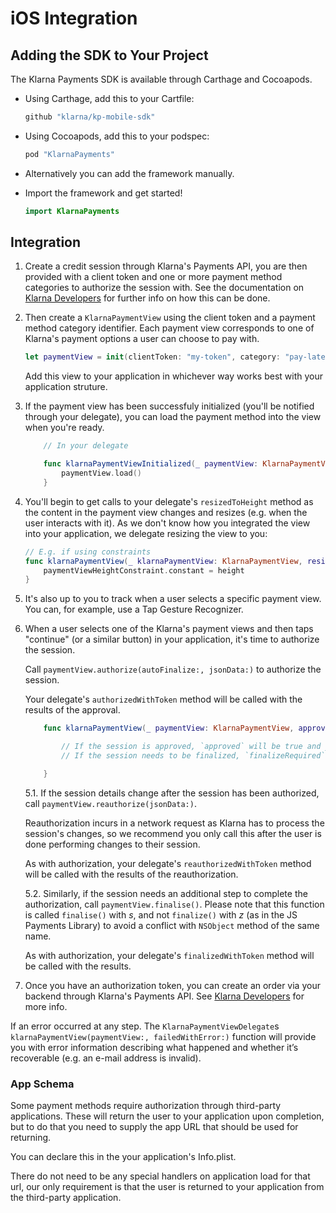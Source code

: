 # iOS Integration

## Adding the SDK to Your Project

The Klarna Payments SDK is available through Carthage and Cocoapods.

* Using Carthage, add this to your Cartfile:

    ```ruby
    github "klarna/kp-mobile-sdk"
    ```

* Using Cocoapods, add this to your podspec:

    ```ruby
    pod "KlarnaPayments"
    ```

* Alternatively you can add the framework manually.

* Import the framework and get started!

    ```swift
    import KlarnaPayments
    ```

## Integration

1. Create a credit session through Klarna's Payments API, you are then provided with a client token and one or more payment method categories to authorize the session with. See the documentation on [Klarna Developers](https://developers.klarna.com/api/#payments-api-create-a-new-credit-session) for further info on how this can be done.

2. Then create a `KlarnaPaymentView` using the client token and a payment method category identifier. Each payment view corresponds to one of Klarna's payment options a user can choose to pay with.  

    ```swift
    let paymentView = init(clientToken: "my-token", category: "pay-later", returnUrl: "app-schema://schema", delegate: myDelegate)
    ```

    Add this view to your application in whichever way works best with your application struture.

3. If the payment view has been successfuly initialized (you'll be notified through your delegate), you can load the payment method into the view when you're ready.

    ```swift
        // In your delegate

        func klarnaPaymentViewInitialized(_ paymentView: KlarnaPaymentView) {
            paymentView.load()
        }
    ```

4. You'll begin to get calls to your delegate's `resizedToHeight` method as the content in the payment view changes and resizes (e.g. when the user interacts with it). As we don't know how you integrated the view into your application, we delegate resizing the view to you:

    ```swift
    // E.g. if using constraints
    func klarnaPaymentView(_ klarnaPaymentView: KlarnaPaymentView, resizedToHeight height: CGFloat) {
        paymentViewHeightConstraint.constant = height
    }
    ```

4. It's also up to you to track when a user selects a specific payment view. You can, for example, use a Tap Gesture Recognizer. 

5. When a user selects one of the Klarna's payment views and then taps "continue" (or a similar button) in your application, it's time to authorize the session.

    Call `paymentView.authorize(autoFinalize:, jsonData:)` to authorize the session. 

    Your delegate's `authorizedWithToken` method will be called with the results of the approval.

    ```swift
        func klarnaPaymentView(_ paymentView: KlarnaPaymentView, approved: Bool?, authorizedWithToken   authToken: String?, finalizeRequired: Bool?) {

            // If the session is approved, `approved` will be true and you'll get an auth token
            // If the session needs to be finalized, `finalizeRequired` will be true and the token will be nil

        }
    ```


    5.1. If the session details change after the session has been authorized, call `paymentView.reauthorize(jsonData:)`. 
    
    Reauthorization incurs in a network request as Klarna has to process the session's changes, so we recommend you only call this after the user is done performing changes to their session.

    As with authorization, your delegate's `reauthorizedWithToken` method will be called with the results of the reauthorization. 

    5.2. Similarly, if the session needs an additional step to complete the authorization, call `paymentView.finalise()`. Please note that this function is called `finalise()` with *s*, and not `finalize()` with *z* (as in the JS Payments Library) to avoid a conflict with `NSObject` method of the same name. 

    As with authorization, your delegate's `finalizedWithToken` method will be called with the results. 

6. Once you have an authorization token, you can create an order via your backend through Klarna's Payments API. See [Klarna Developers](https://developers.klarna.com/api/#payments-api-create-a-new-order) for more info.

If an error occurred at any step. The `KlarnaPaymentViewDelegate`s `klarnaPaymentView(paymentView:, failedWithError:)` function will provide you with error information describing what happened and whether it’s recoverable (e.g. an e-mail address is invalid).

### App Schema

Some payment methods require authorization through third-party applications. These will return the user to your application upon completion, but to do that you need to supply the app URL that should be used for returning.

You can declare this in the your application's Info.plist.

There do not need to be any special handlers on application load for that url, our only requirement is that the user is returned to your application from the third-party application.

